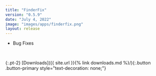 ```yaml
---
title: "FinderFix"
version: "0.5.9"
date: "July 4, 2022"
image: "images/apps/finderfix.png"
layout: release
---
```


- Bug Fixes

<br />

{:.pt-2}
[Downloads]({{ site.url }}{% link downloads.md %}/){:.button .button-primary style="text-decoration: none;"}
